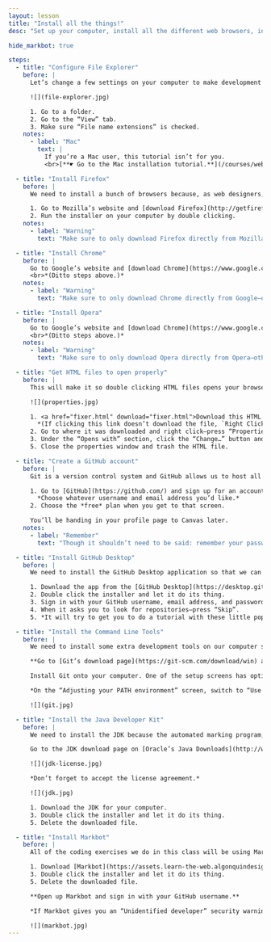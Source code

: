 ```yaml
---
layout: lesson
title: "Install all the things!"
desc: "Set up your computer, install all the different web browsers, install a code editor, and set up GitHub."

hide_markbot: true

steps:
  - title: "Configure File Explorer"
    before: |
      Let’s change a few settings on your computer to make development life easier.

      ![](file-explorer.jpg)

      1. Go to a folder.
      2. Go to the “View” tab.
      3. Make sure “File name extensions” is checked.
    notes:
      - label: "Mac"
        text: |
          If you’re a Mac user, this tutorial isn’t for you.
          <br>[**☛ Go to the Mac installation tutorial.**](/courses/web-dev-1/install-all-the-things/)

  - title: "Install Firefox"
    before: |
      We need to install a bunch of browsers because, as web designers, we don’t know what browser someone will be using—so we need to test our websites in all of them.

      1. Go to Mozilla’s website and [download Firefox](http://getfirefox.com/).
      2. Run the installer on your computer by double clicking.
    notes:
      - label: "Warning"
        text: "Make sure to only download Firefox directly from Mozilla—other websites may inject malware."

  - title: "Install Chrome"
    before: |
      Go to Google’s website and [download Chrome](https://www.google.com/chrome/).
      <br>*(Ditto steps above.)*
    notes:
      - label: "Warning"
        text: "Make sure to only download Chrome directly from Google—other websites may inject malware."

  - title: "Install Opera"
    before: |
      Go to Google’s website and [download Chrome](https://www.google.com/chrome/).
      <br>*(Ditto steps above.)*
    notes:
      - label: "Warning"
        text: "Make sure to only download Opera directly from Opera—other websites may inject malware."

  - title: "Get HTML files to open properly"
    before: |
      This will make it so double clicking HTML files opens your browser instead of a code editor.

      ![](properties.jpg)

      1. <a href="fixer.html" download="fixer.html">Download this HTML file.</a>
        *(If clicking this link doesn’t download the file, `Right Click > Download Linked File`.)*
      2. Go to where it was downloaded and right click—press “Properties”.
      3. Under the “Opens with” section, click the “Change…” button and set it to “Firefox” or “Chrome”.
      5. Close the properties window and trash the HTML file.

  - title: "Create a GitHub account"
    before: |
      Git is a version control system and GitHub allows us to host all our code & websites online. (More on these two things next week.)

      1. Go to [GitHub](https://github.com/) and sign up for an account.
        *Choose whatever username and email address you’d like.*
      2. Choose the *free* plan when you get to that screen.

      You’ll be handing in your profile page to Canvas later.
    notes:
      - label: "Remember"
        text: "Though it shouldn’t need to be said: remember your password!"

  - title: "Install GitHub Desktop"
    before: |
      We need to install the GitHub Desktop application so that we can manage and upload our code to GitHub.

      1. Download the app from the [GitHub Desktop](https://desktop.github.com/) website.
      2. Double click the installer and let it do its thing.
      3. Sign in with your GitHub username, email address, and password.
      4. When it asks you to look for repositories—press “Skip”.
      5. *It will try to get you to do a tutorial with these little pop-up bubbles—don’t bother, press the little “x” icon on the bubble.*

  - title: "Install the Command Line Tools"
    before: |
      We need to install some extra development tools on our computer so Markbot can work well.

      **Go to [Git’s download page](https://git-scm.com/download/win) and download the Windows version.**

      Install Git onto your computer. One of the setup screens has options we have to change.

      *On the “Adjusting your PATH environment” screen, switch to “Use Git from the Windows Command Prompt”.*

      ![](git.jpg)

  - title: "Install the Java Developer Kit"
    before: |
      We need to install the JDK because the automated marking program, Markbot, needs access to Java for performing some of it’s tasks.

      Go to the JDK download page on [Oracle’s Java Downloads](http://www.oracle.com/technetwork/java/javase/downloads/jdk8-downloads-2133151.html) website.

      ![](jdk-license.jpg)

      *Don’t forget to accept the license agreement.*

      ![](jdk.jpg)

      1. Download the JDK for your computer.
      3. Double click the installer and let it do its thing.
      5. Delete the downloaded file.

  - title: "Install Markbot"
    before: |
      All of the coding exercises we do in this class will be using Markbot to automatically grade your work. So, we need to set that up.

      1. Download [Markbot](https://assets.learn-the-web.algonquindesign.ca/markbot/Markbot%20Setup.exe). (*or [Markbot for Mac](https://assets.learn-the-web.algonquindesign.ca/markbot/Install%20Markbot.dmg)*)
      3. Double click the installer and let it do its thing.
      5. Delete the downloaded file.

      **Open up Markbot and sign in with your GitHub username.**

      *If Markbot gives you an “Unidentified developer” security warning—click the “More info” link and press “Run anyways”.*

      ![](markbot.jpg)
---
```

